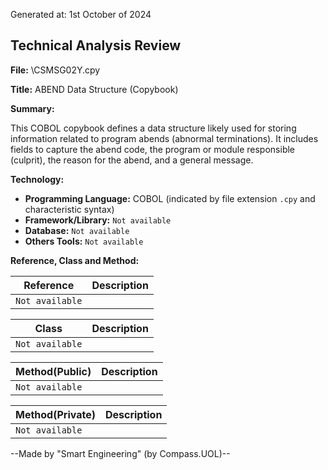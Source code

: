 Generated at: 1st October of 2024

## Technical Analysis Review

**File:** \CSMSG02Y.cpy

**Title:**  ABEND Data Structure (Copybook)

**Summary:** 

This COBOL copybook defines a data structure likely used for storing information related to program abends (abnormal terminations). It includes fields to capture the abend code, the program or module responsible (culprit), the reason for the abend, and a general message.

**Technology:**

* **Programming Language:** COBOL (indicated by file extension `.cpy` and characteristic syntax)
* **Framework/Library:**  `Not available`
* **Database:** `Not available` 
* **Others Tools:** `Not available`

**Reference, Class and Method:**

| Reference | Description |
|---|---|
| `Not available` |  |

| Class | Description |
|---|---|
| `Not available` |  |

| Method(Public) | Description |
|---|---|
| `Not available` |  |

| Method(Private) | Description |
|---|---|
| `Not available` |  |

--Made by "Smart Engineering" (by Compass.UOL)--